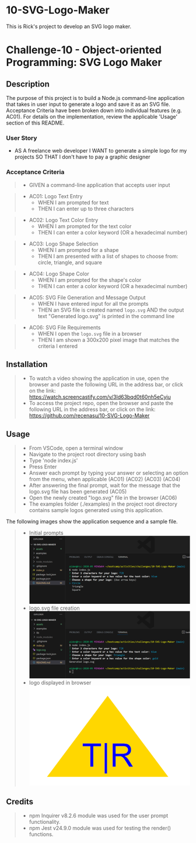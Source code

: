 # 10-SVG-Logo-Maker
This is Rick's project to develop an SVG logo maker.

# Challenge-10 - Object-oriented Programming: SVG Logo Maker

## Description
The purpose of this project is to build a Node.js command-line application that takes in user input to generate a logo and save it as an SVG file. Acceptance Criteria have been broken down into individual features (e.g. AC01). For details on the implementation, review the applicable 'Usage' section of this README.

### User Story

* AS A freelance web developer
I WANT to generate a simple logo for my projects
SO THAT I don't have to pay a graphic designer

### Acceptance Criteria

>* GIVEN a command-line application that accepts user input

>* AC01: Logo Text Entry
>    -	WHEN I am prompted for text
>    -	THEN I can enter up to three characters

>* AC02: Logo Text Color Entry
>    -	WHEN I am prompted for the text color
>    -	THEN I can enter a color keyword (OR a hexadecimal number)

>* AC03: Logo Shape Selection
>    -	WHEN I am prompted for a shape
>    -	THEN I am presented with a list of shapes to choose from: circle, triangle, and square

>* AC04: Logo Shape Color
>    -	WHEN I am prompted for the shape's color
>    -	THEN I can enter a color keyword (OR a hexadecimal number)

>* AC05: SVG File Generation and Message Output 
>    -	WHEN I have entered input for all the prompts
>    -	THEN an SVG file is created named `logo.svg`
AND the output text "Generated logo.svg" is printed in the command line

>* AC06: SVG File Requirements 
>    -	WHEN I open the `logo.svg` file in a browser
>    -	THEN I am shown a 300x200 pixel image that matches the criteria I entered


## Installation

> * To watch a video showing the application in use, open the browser and paste the following URL in the address bar, or click on the link: https://watch.screencastify.com/v/3ld63bqd0t60nh5eCyju
> * To access the project repo, open the browser and paste the following URL in the address bar, or click on the link: https://github.com/recenasu/10-SVG-Logo-Maker

## Usage

> * From VSCode, open a terminal window
> * Navigate to the project root directory using bash
> * Type 'node index.js'
> * Press Enter
> * Answer each prompt by typing your answer or selecting an option from the menu, when applicable (AC01) (AC02) (AC03) (AC04)
> * After answering the final prompt, wait for the message that the logo.svg file has been generated (AC05)
> * Open the newly created "logo.svg" file in the browser (AC06)
> * The examples folder (./examples) in the project root directory contains sample logos generated using this application. 

The following images show the application sequence and a sample file.

> * Initial prompts
![Exhibit 1](./assets/Screen1.png)
> * logo.svg file creation
![Exhibit 2](./assets/Screen2.png)
> * logo displayed in browser
![Exhibit 3](./assets/Screen3.png)




## Credits

> * npm Inquirer v8.2.6 module was used for the user prompt functionality.
> * npm Jest v24.9.0 module was used for testing the render() functions.

